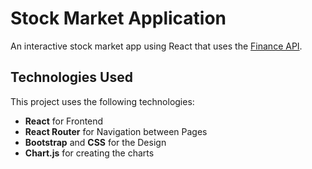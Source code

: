 # Stock Market Application
An interactive stock market app using React that uses the [Finance API](https://www.financeapi.net/). 

## Technologies Used

This project uses the following technologies:
* **React** for Frontend
* **React Router** for Navigation between Pages
* **Bootstrap** and **CSS** for the Design
* **Chart.js** for creating the charts
